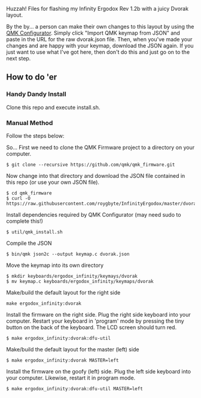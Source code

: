 Huzzah! Files for flashing my Infinity Ergodox Rev 1.2b with a juicy Dvorak layout.

By the by... a person can make their own changes to this layout by using the [QMK Configurator](https://config.qmk.fm/#/ergodox_infinity/LAYOUT_ergodox). Simply click "Import QMK keymap from JSON" and paste in the URL for the raw dvorak.json file. Then, when you've made your changes and are happy with your keymap, download the JSON again. If you just want to use what I've got here, then don't do this and just go on to the next step.

## How to do 'er

### Handy Dandy Install

Clone this repo and execute install.sh.

### Manual Method

Follow the steps below:

So... First we need to clone the QMK Firmware project to a directory on your computer.
```
$ git clone --recursive https://github.com/qmk/qmk_firmware.git
```

Now change into that directory and download the JSON file contained in this repo (or use your own JSON file).
```
$ cd qmk_firmware
$ curl -O https://raw.githubusercontent.com/roygbyte/InfinityErgodox/master/dvorak.json
```

Install dependencies required by QMK Configurator (may need sudo to complete this!)
```
$ util/qmk_install.sh
```  

Compile the JSON
```
$ bin/qmk json2c --output keymap.c dvorak.json
```

Move the keymap into its own directory
```
$ mkdir keyboards/ergodox_infinity/keymays/dvorak
$ mv keymap.c keyboards/ergodox_infinity/keymaps/dvorak
```

Make/build the default layout for the right side
``` 
make ergodox_infinity:dvorak
```

Install the firmware on the right side. Plug the right side keyboard into your computer. Restart your keyboard in 'program' mode by pressing the tiny button on the back of the keyboard. The LCD screen should turn red.
```
$ make ergodox_infinity:dvorak:dfu-util
```

Make/build the default layout for the master (left) side
```
$ make ergodox_infinity:dvorak MASTER=left
```

Install the firmware on the goofy (left) side. Plug the left side keyboard into your computer. Likewise, restart it in program mode.
``` 
$ make ergodox_infinity:dvorak:dfu-util MASTER=left
```

